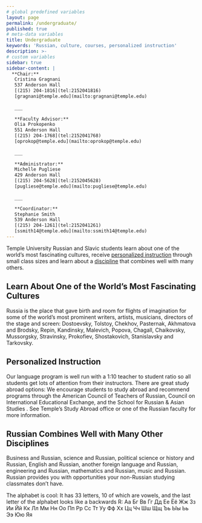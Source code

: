 ```yaml
---
# global predefined variables
layout: page
permalink: /undergraduate/
published: true
# meta-data variables
title: Undergraduate
keywords: 'Russian, culture, courses, personalized instruction'
description: >-
# custom variables
sidebar: true
sidebar-content: |
  **Chair:**  
   Cristina Gragnani  
   537 Anderson Hall  
   [(215) 204-1816](tel:2152041816)  
   [gragnani@temple.edu](mailto:gragnani@temple.edu)  
   
   ___
   
   **Faculty Advisor:**  
   Olia Prokopenko  
   551 Anderson Hall   
   [(215) 204-1768](tel:2152041768)  
   [oprokop@temple.edu](mailto:oprokop@temple.edu)  
   
   ___
   
   **Administrator:**  
   Michelle Pugliese  
   429 Anderson Hall   
   [(215) 204-5628](tel:2152045628)  
   [pugliese@temple.edu](mailto:pugliese@temple.edu)  
   
   ___

   **Coordinator:**  
   Stephanie Smith  
   539 Anderson Hall    
   [(215) 204-1261](tel:2152041261)   
   [ssmith14@temple.edu](mailto:ssmith14@temple.edu)  
---
```

Temple University Russian and Slavic students learn about one of the world’s most fascinating cultures, receive [personalized instruction](#personalized-instruction) through small class sizes and learn about a [discipline](#russian-combines-well-with-many-other-disciplines) that combines well with many others.

## Learn About One of the World’s Most Fascinating Cultures
Russia is the place that gave birth and room for flights of imagination for some of the world’s most prominent writers, artists, musicians, directors of the stage and screen: Dostoevsky, Tolstoy, Chekhov, Pasternak, Akhmatova and Brodsky, Repin, Kandinsky, Malevich, Popova, Chagall, Chaikovsky, Mussorgsky, Stravinsky, Prokofiev, Shostakovich, Stanislavsky and Tarkovsky.

## Personalized Instruction
Our language program is well run with a 1:10 teacher to student ratio so all students get lots of attention from their instructors.
There are great study abroad options: We encourage students to study abroad and recommend programs through the American Council of Teachers of Russian, Council on International Educational Exchange, and the School for Russian & Asian Studies . See Temple’s Study Abroad office or one of the Russian faculty for more information.

## Russian Combines Well with Many Other Disciplines
Business and Russian, science and Russian, political science or history and Russian, English and Russian, another foreign language and Russian, engineering and Russian, mathematics and Russian, music and Russian. Russian provides you with opportunities your non-Russian studying classmates don’t have.

The alphabet is cool: It has 33 letters, 10 of which are vowels, and the last letter of the alphabet looks like a backwards R:
Аа Бг Вв Гг Дд Ее Ёё Жж Зз Ии Йй
Кк Лл Мм Нн Оо Пп Рр Сс Тт Уу Фф
Хх Цц Чч Шш Щщ Ъь Ыы Ьь Ээ Юю Яя
